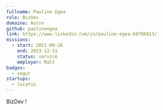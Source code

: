 ```yaml
---
fullname: Pauline Egea
role: BizDev
domaine: Autre
github: paulineegea
link: https://www.linkedin.com/in/pauline-egea-b9786813/
missions:
  - start: 2021-09-16
    end: 2023-12-31
    status: service
    employer: Malt 
badges:
  - segur
startups:
  - locatio
---
```


BizDev !

